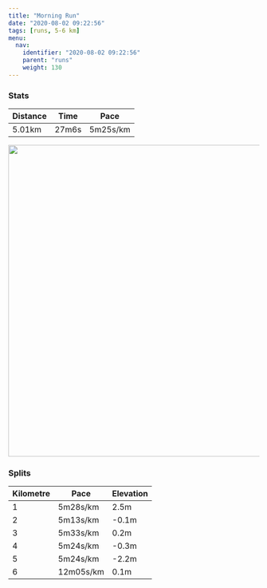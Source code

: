 ```yaml
---
title: "Morning Run"
date: "2020-08-02 09:22:56"
tags: [runs, 5-6 km]
menu:
  nav:
    identifier: "2020-08-02 09:22:56"
    parent: "runs"
    weight: 130
---
```


### Stats

| Distance | Time | Pace |
|----------|------|------|
|5.01km|27m6s|5m25s/km|

<img src='https://maps.googleapis.com/maps/api/staticmap?maptype=terrain&path=enc:_kjeIxcyLQNQAMa@BO?}@Dm@Pu@r@i@LUXW^QNQp@aARg@V_@F[Se@Qs@KS@UBBN?\h@Tp@h@hAHf@Vx@B@FCNUv@{ABa@Ak@IeAMo@]q@Oe@g@YYFc@Vg@tAG`@HZl@hAr@tB^|@B?HGJY\i@Xi@@_BWmB]_AKQQMW?k@VQLS`@EPOd@CX`@nAVh@Nf@l@~AHHDCn@oAR[Di@Ay@OyASw@Yo@WQOGQCa@HOHMVMx@M^AP@PRp@p@zAXf@d@jAF@JOn@qAHYFi@A_AOiASi@]a@y@m@MAQDKFMLKTMt@M^APBPlAhCr@jBFDD?Xq@h@y@DOBm@MiBKg@W_@Qc@c@Y[Qe@VOX[hAER?PTr@r@pAb@xATf@FCf@eA\i@D_@@_@EkAEa@GY][Ya@q@g@IAe@b@GH]vAATRl@NT@b@`@p@l@bBBDD@JOH_@h@i@FMDS@UAuAMyAIQS[a@e@m@YI@[PGJWpAMZCZL^tA~CZz@JNH?\_A\k@H_@IoBOmAGMKSe@c@UOc@M_@PKJe@nB?RFRtAnCPn@Rj@HFB?PUp@sADKB_@G}AIi@Sq@e@u@KKu@WSFSNGLO~@M^CXBNLZp@pAbAhC@@H?PUTo@^o@Bi@Aw@QoAM_@i@y@_@Wc@QK@YPOb@Gn@Mh@?Px@rBd@z@`@nAFHHCHKNYPc@Va@Dy@CcAIc@Uq@a@q@c@c@_@QSBOHMNM~@M`@IJS?A@IT?LR\f@fAD^AJ[v@wAtB{ApAIJC`@DdBQv@Hn@&key=AIzaSyBPVQ_iynBzLujdhfLzy8Z-5zczbktE55k&size=800x800&scale=2&markers=color:yellow|label:S|53.47008,-2.26381&markers=color:green|label:F|53.47012000000001,-2.2640700000000007' width='625' />

### Splits

| Kilometre | Pace | Elevation |
|------|------|-----------|
|1|5m28s/km|2.5m|
|2|5m13s/km|-0.1m|
|3|5m33s/km|0.2m|
|4|5m24s/km|-0.3m|
|5|5m24s/km|-2.2m|
|6|12m05s/km|0.1m|
